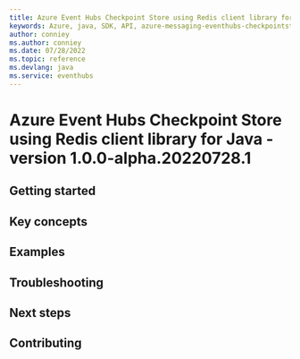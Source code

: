 ```yaml
---
title: Azure Event Hubs Checkpoint Store using Redis client library for Java
keywords: Azure, java, SDK, API, azure-messaging-eventhubs-checkpointstore-jedis, eventhubs
author: conniey
ms.author: conniey
ms.date: 07/28/2022
ms.topic: reference
ms.devlang: java
ms.service: eventhubs
---
```

# Azure Event Hubs Checkpoint Store using Redis client library for Java - version 1.0.0-alpha.20220728.1 


## Getting started

## Key concepts

## Examples

## Troubleshooting

## Next steps

## Contributing

